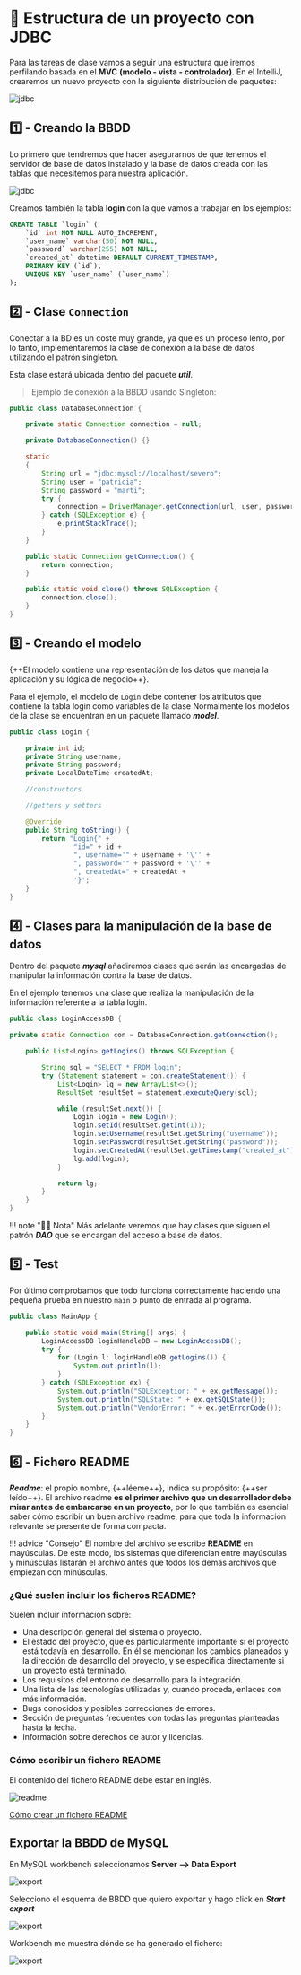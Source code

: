 #  🧭 Estructura de un proyecto con JDBC

Para las tareas de clase vamos a seguir una estructura que iremos perfilando basada en el **MVC** **(modelo - vista - controlador)**.
En el IntelliJ, crearemos un nuevo proyecto con la siguiente distribución de paquetes:

![jdbc](../img/ud2/9structure.png)

## 1️⃣ - Creando la BBDD

Lo primero que tendremos que hacer asegurarnos de que tenemos el servidor de base de datos instalado y la base de datos creada con las tablas que necesitemos para nuestra aplicación.

![jdbc](../img/ud2/8createschema.png)

Creamos también la tabla **login** con la que vamos a trabajar en los ejemplos:

```sql
CREATE TABLE `login` (
    `id` int NOT NULL AUTO_INCREMENT,
    `user_name` varchar(50) NOT NULL,
    `password` varchar(255) NOT NULL,
    `created_at` datetime DEFAULT CURRENT_TIMESTAMP,
    PRIMARY KEY (`id`),
    UNIQUE KEY `user_name` (`user_name`)
);
```

## 2️⃣ - Clase `Connection`

Conectar a la BD es un coste muy grande, ya que es un proceso lento, por lo tanto, implementaremos la clase de conexión a la base de datos utilizando el patrón singleton. 

Esta clase estará ubicada dentro del paquete **_util_**.

> Ejemplo de conexión a la BBDD usando Singleton:

```java title="DatabaseConnection.java"
public class DatabaseConnection {

    private static Connection connection = null;

    private DatabaseConnection() {}

    static
    {
        String url = "jdbc:mysql://localhost/severo";
        String user = "patricia";
        String password = "marti";
        try {
            connection = DriverManager.getConnection(url, user, password);
        } catch (SQLException e) {
            e.printStackTrace();
        }
    }

    public static Connection getConnection() {
        return connection;
    }

    public static void close() throws SQLException {
        connection.close();
    }
}
```

## 3️⃣ - Creando el modelo

{++El modelo contiene una representación de los datos que maneja la aplicación y su lógica de negocio++}.

Para el ejemplo, el modelo de `Login` debe contener los atributos que contiene la tabla login como variables de la clase Normalmente los modelos de la clase se encuentran en un paquete llamado **_model_**.

```java title="Login.java"
public class Login {

    private int id;
    private String username;
    private String password;
    private LocalDateTime createdAt;

    //constructors

    //getters y setters

    @Override
    public String toString() {
        return "Login{" +
                "id=" + id +
                ", username='" + username + '\'' +
                ", password='" + password + '\'' +
                ", createdAt=" + createdAt +
                '}';
    }
}
```

## 4️⃣ - Clases para la manipulación de la base de datos

Dentro del paquete **_mysql_** añadiremos clases que serán las encargadas de manipular la información contra la base de datos. 

En el ejemplo tenemos una clase que realiza la manipulación de la información referente a la tabla login.

```java title="LoginAccessDB.java"
public class LoginAccessDB {

private static Connection con = DatabaseConnection.getConnection();

    public List<Login> getLogins() throws SQLException {

        String sql = "SELECT * FROM login";
        try (Statement statement = con.createStatement()) {
            List<Login> lg = new ArrayList<>();
            ResultSet resultSet = statement.executeQuery(sql);

            while (resultSet.next()) {
                Login login = new Login();
                login.setId(resultSet.getInt(1));
                login.setUsername(resultSet.getString("username"));
                login.setPassword(resultSet.getString("password"));
                login.setCreatedAt(resultSet.getTimestamp("created_at").toLocalDateTime());
                lg.add(login);
            }

            return lg;
        }
    }
}
```

!!! note "😶‍🌫️ Nota"
    Más adelante veremos que hay clases que siguen el patrón **_DAO_** que se encargan del acceso a base de datos.

## 5️⃣ - Test

Por último comprobamos que todo funciona correctamente haciendo una pequeña prueba en nuestro `main` o punto de entrada al programa.

```java title="MainApp.java"
public class MainApp {

    public static void main(String[] args) {
        LoginAccessDB loginHandleDB = new LoginAccessDB();
        try {
            for (Login l: loginHandleDB.getLogins()) {
                System.out.println(l);
            }
        } catch (SQLException ex) {
            System.out.println("SQLException: " + ex.getMessage());
            System.out.println("SQLState: " + ex.getSQLState());
            System.out.println("VendorError: " + ex.getErrorCode());
        }
    }
}
```

## 6️⃣ - Fichero README

**_Readme_**: el propio nombre, {++léeme++}, indica su propósito: {++ser leído++}. El archivo readme **es el primer archivo que un desarrollador debe mirar antes de embarcarse en un proyecto**, por lo que también es esencial saber cómo escribir un buen archivo readme, para que toda la información relevante se presente de forma compacta.

!!! advice "Consejo"
    El nombre del archivo se escribe **README** en mayúsculas. De este modo, los sistemas que diferencian entre mayúsculas y minúsculas listarán el archivo antes que todos los demás archivos que empiezan con minúsculas.


### ¿Qué suelen incluir los ficheros README?

Suelen incluir información sobre:

- Una descripción general del sistema o proyecto.
- El estado del proyecto, que es particularmente importante si el proyecto está todavía en desarrollo. En él se mencionan los cambios planeados y la dirección de desarrollo del proyecto, y se especifica directamente si un proyecto está terminado.
- Los requisitos del entorno de desarrollo para la integración.
- Una lista de las tecnologías utilizadas y, cuando proceda, enlaces con más información.
- Bugs conocidos y posibles correcciones de errores.
- Sección de preguntas frecuentes con todas las preguntas planteadas hasta la fecha.
- Información sobre derechos de autor y licencias.

### Cómo escribir un fichero README

El contenido del fichero README debe estar en inglés.

![readme](../img/ud2/10readme.png)

[Cómo crear un fichero README](https://www.makeareadme.com/)

## Exportar la BBDD de MySQL

En MySQL workbench seleccionamos **Server --> Data Export**

![export](../img/ud2/13dataexport.png)

Selecciono el esquema de BBDD que quiero exportar y hago click en **_Start export_**

![export](../img/ud2/14dataexport.png)

Workbench me muestra dónde se ha generado el fichero:

![export](../img/ud2/15dataexport.png)